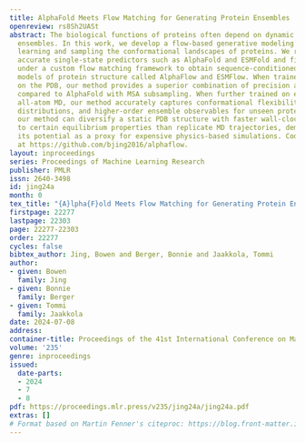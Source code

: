 ```yaml
---
title: AlphaFold Meets Flow Matching for Generating Protein Ensembles
openreview: rs8Sh2UASt
abstract: The biological functions of proteins often depend on dynamic structural
  ensembles. In this work, we develop a flow-based generative modeling approach for
  learning and sampling the conformational landscapes of proteins. We repurpose highly
  accurate single-state predictors such as AlphaFold and ESMFold and fine-tune them
  under a custom flow matching framework to obtain sequence-conditioned generative
  models of protein structure called AlphaFlow and ESMFlow. When trained and evaluated
  on the PDB, our method provides a superior combination of precision and diversity
  compared to AlphaFold with MSA subsampling. When further trained on ensembles from
  all-atom MD, our method accurately captures conformational flexibility, positional
  distributions, and higher-order ensemble observables for unseen proteins. Moreover,
  our method can diversify a static PDB structure with faster wall-clock convergence
  to certain equilibrium properties than replicate MD trajectories, demonstrating
  its potential as a proxy for expensive physics-based simulations. Code is available
  at https://github.com/bjing2016/alphaflow.
layout: inproceedings
series: Proceedings of Machine Learning Research
publisher: PMLR
issn: 2640-3498
id: jing24a
month: 0
tex_title: "{A}lpha{F}old Meets Flow Matching for Generating Protein Ensembles"
firstpage: 22277
lastpage: 22303
page: 22277-22303
order: 22277
cycles: false
bibtex_author: Jing, Bowen and Berger, Bonnie and Jaakkola, Tommi
author:
- given: Bowen
  family: Jing
- given: Bonnie
  family: Berger
- given: Tommi
  family: Jaakkola
date: 2024-07-08
address:
container-title: Proceedings of the 41st International Conference on Machine Learning
volume: '235'
genre: inproceedings
issued:
  date-parts:
  - 2024
  - 7
  - 8
pdf: https://proceedings.mlr.press/v235/jing24a/jing24a.pdf
extras: []
# Format based on Martin Fenner's citeproc: https://blog.front-matter.io/posts/citeproc-yaml-for-bibliographies/
---
```

